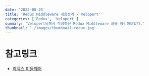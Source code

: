 ```yaml
---
date: '2022-08-25'
title: 'Redux Middleware 내용정리 - Velopert'
categories: ['Redux', 'Velopert']
summary: 'Velopert님께서 작성하신 Redux Middleware 글을 정리해보았다.'
thumbnail: './images/thumbnail-redux.jpg'
---
```


# 참고링크

- [리덕스 미들웨어](https://react.vlpt.us/redux-middleware/)
